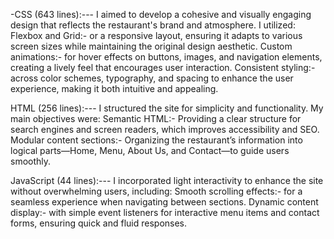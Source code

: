 -CSS (643 lines):--- I aimed to develop a cohesive and visually engaging design that reflects the restaurant's brand and atmosphere. I utilized:
Flexbox and Grid:- or a responsive layout, ensuring it adapts to various screen sizes while maintaining the original design aesthetic.
Custom animations:- for hover effects on buttons, images, and navigation elements, creating a lively feel that encourages user interaction.
Consistent styling:- across color schemes, typography, and spacing to enhance the user experience, making it both intuitive and appealing.

HTML (256 lines):--- I structured the site for simplicity and functionality. My main objectives were:
Semantic HTML:- Providing a clear structure for search engines and screen readers, which improves accessibility and SEO.
Modular content sections:- Organizing the restaurant’s information into logical parts—Home, Menu, About Us, and Contact—to guide users smoothly.

JavaScript (44 lines):--- I incorporated light interactivity to enhance the site without overwhelming users, including:
Smooth scrolling effects:- for a seamless experience when navigating between sections.
Dynamic content display:- with simple event listeners for interactive menu items and contact forms, ensuring quick and fluid responses.
